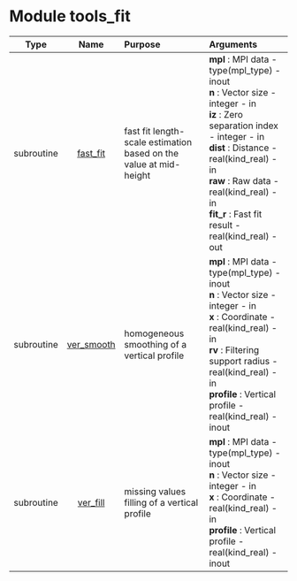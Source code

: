 # Module tools_fit

| Type | Name | Purpose | Arguments          |
| :--: | :--: | :------ | :----------------- |
| subroutine | [fast_fit](https://github.com/JCSDA/saber/tree/develop/src/saber/bump/tools_fit.F90#L37) | fast fit length-scale estimation based on the value at mid-height | **mpl** :  MPI data - type(mpl_type) - inout<br>**n** :  Vector size - integer - in<br>**iz** :  Zero separation index - integer - in<br>**dist** :  Distance - real(kind_real) - in<br>**raw** :  Raw data - real(kind_real) - in<br>**fit_r** :  Fast fit result - real(kind_real) - out |
| subroutine | [ver_smooth](https://github.com/JCSDA/saber/tree/develop/src/saber/bump/tools_fit.F90#L183) | homogeneous smoothing of a vertical profile | **mpl** :  MPI data - type(mpl_type) - inout<br>**n** :  Vector size - integer - in<br>**x** :  Coordinate - real(kind_real) - in<br>**rv** :  Filtering support radius - real(kind_real) - in<br>**profile** :  Vertical profile - real(kind_real) - inout |
| subroutine | [ver_fill](https://github.com/JCSDA/saber/tree/develop/src/saber/bump/tools_fit.F90#L236) | missing values filling of a vertical profile | **mpl** :  MPI data - type(mpl_type) - inout<br>**n** :  Vector size - integer - in<br>**x** :  Coordinate - real(kind_real) - in<br>**profile** :  Vertical profile - real(kind_real) - inout |

